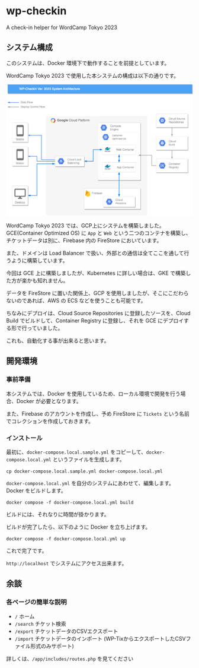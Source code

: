 # wp-checkin
A check-in helper for WordCamp Tokyo 2023

## システム構成

このシステムは、Docker 環境下で動作することを前提としています。

WordCamp Tokyo 2023 で使用した本システムの構成は以下の通りです。

![WP-Checkin_2023_System_Architecture.png](WP-Checkin_2023_System_Architecture.png)

WordCamp Tokyo 2023 では、GCP上にシステムを構築しました。
GCE(Container Optimized OS) に `App` と `Web` という二つのコンテナを構築し、チケットデータは別に、Firebase 内の FireStore においています。

また、ドメインは Load Balancer で扱い、外部との通信は全てここを通して行うように構築しています。

今回は GCE 上に構築しましたが、Kubernetes に詳しい場合は、GKE で構築した方が楽かも知れません。

データを FireStore に置いた関係上、GCP を使用しましたが、そこにこだわらないのであれば、AWS の ECS などを使うことも可能です。

ちなみにデプロイは、Cloud Source Repositories に登録したソースを、Cloud Build でビルドして、Container Registry に登録し、それを GCE にデプロイする形で行っていました。

これも、自動化する事が出来ると思います。

## 開発環境

### 事前準備

本システムでは、Docker を使用しているため、ローカル環境で開発を行う場合、Docker が必要となります。

また、Firebase のアカウントを作成し、予め FireStore に `Tickets` という名前でコレクションを作成しておきます。

### インストール

最初に、`docker-compose.local.sample.yml` をコピーして、`docker-compose.local.yml` というファイルを生成します。
```shell
cp docker-compose.local.sample.yml docker-compose.local.yml
```
`docker-compose.local.yml` を自分のシステムにあわせて、編集します。
Docker をビルドします。

```shell
docker compose -f docker-compose.local.yml build
```

ビルドには、それなりに時間が掛かります。

ビルドが完了したら、以下のように Docker を立ち上げます。

```shell
docker compose -f docker-compose.local.yml up
```

これで完了です。

`http://localhost` でシステムにアクセス出来ます。

## 余談
### 各ページの簡単な説明

* `/` ホーム
* `/search` チケット検索
* `/export` チケットデータのCSVエクスポート
* `/import` チケットデータのインポート (WP-TixからエクスポートしたCSVファイル形式のみサポート)

詳しくは、`/app/includes/routes.php` を見てください

